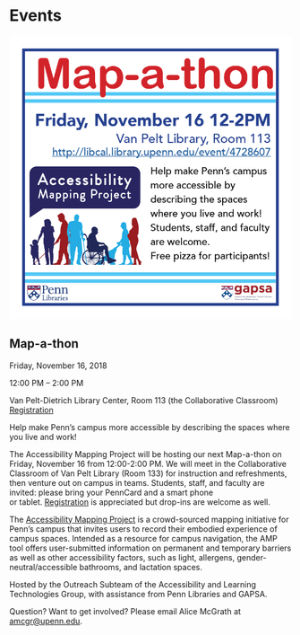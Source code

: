 # Events
![Map-a-thon flyer](Images/Mapathon-11-16.png)

## Map-a-thon

Friday, November 16, 2018

12:00 PM – 2:00 PM

Van Pelt-Dietrich Library Center, Room 113 (the Collaborative Classroom)
[Registration](http://libcal.library.upenn.edu/event/4728607)


Help make Penn’s campus more accessible by describing the spaces where you live and work!

The Accessibility Mapping Project will be hosting our next Map-a-thon on Friday, November 16 from 12:00-2:00 PM. We will meet in the Collaborative Classroom of Van Pelt Library (Room 133) for instruction and refreshments, then venture out on campus in teams. Students, staff, and faculty are invited: please bring your PennCard and a smart phone or tablet. [Registration](http://libcal.library.upenn.edu/event/4728607) is appreciated but drop-ins are welcome as well.

The [Accessibility Mapping Project](http://web.sas.upenn.edu/access-map/) is a crowd-sourced mapping initiative for Penn’s campus that invites users to record their embodied experience of campus spaces. Intended as a resource for campus navigation, the AMP tool offers user-submitted information on permanent and temporary barriers as well as other accessibility factors, such as light, allergens, gender-neutral/accessible bathrooms, and lactation spaces.


Hosted by the Outreach Subteam of the Accessibility and Learning Technologies Group, with assistance from Penn Libraries and GAPSA.

Question? Want to get involved? Please email Alice McGrath at amcgr@upenn.edu.
